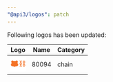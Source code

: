 ```yaml
---
"@api3/logos": patch
---
```


Following logos has been updated:

|Logo|Name|Category|
|---|---|---|
|<img src="./raw/chains/Chain80094.svg" width="36" alt="">|80094|chain|
